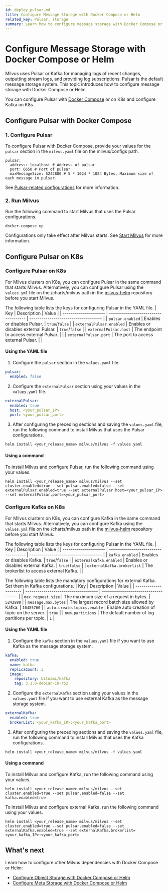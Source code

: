 ```yaml
---
id: deploy_pulsar.md
title: Configure Message Storage with Docker Compose or Helm
related_key: Pulsar, storage
summary: Learn how to configure message storage with Docker Compose or Helm.
---
```


# Configure Message Storage with Docker Compose or Helm

Milvus uses Pulsar or Kafka for managing logs of recent changes, outputting stream logs, and providing log subscriptions. Pulsar is the default message storage system. This topic introduces how to configure message storage with Docker Compose or Helm.

You can configure Pulsar with [Docker Compose](https://docs.docker.com/get-started/overview/) or on K8s and configure Kafka on K8s.

## Configure Pulsar with Docker Compose

### 1. Configure Pulsar

To configure Pulsar with Docker Compose, provide your values for the `pulsar` section in the `milvus.yaml` file on the milvus/configs path.

```
pulsar:
  address: localhost # Address of pulsar
  port: 6650 # Port of pulsar
  maxMessageSize: 5242880 # 5 * 1024 * 1024 Bytes, Maximum size of each message in pulsar.
```

See [Pulsar-related configurations](configure_pulsar.md) for more information.

### 2. Run Milvus

Run the following command to start Milvus that uses the Pulsar configurations.

```
docker-compose up
```

<div class="alert note">Configurations only take effect after Milvus starts. See <a href=https://milvus.io/docs/install_standalone-docker.md#Start-Milvus>Start Milvus</a> for more information.</div>


## Configure Pulsar on K8s

### Configure Pulsar on K8s

For Milvus clusters on K8s, you can configure Pulsar in the same command that starts Milvus. Alternatively, you can configure Pulsar using the <code>values.yml</code> file on the /charts/milvus path in the [milvus-helm](https://github.com/milvus-io/milvus-helm) repository before you start Milvus.

 The following table lists the keys for configuring Pulsar in the YAML file.
| Key             | Description                          | Value                                 |
| --------------------- | ------------------------------------ | ------------------------------------ |
| <code>pulsar.enabled</code>         | Enables or disables Pulsar.             | <code>true</code>/<code>false</code> |
| <code>externalPulsar.enabled</code> | Enables or disables external Pulsar.    | <code>true</code>/<code>false</code> |
| <code>externalPulsar.host</code>    | The endpoint to access external Pulsar. |                                      |
| <code>externalPulsar.port</code>    | The port to access external Pulsar.     |                                      |

#### Using the YAML file

1. Configure the <code>pulsar</code> section in the <code>values.yaml</code> file.

```yaml
pulsar:
  enabled: false
```

2. Configure the <code>externalPulsar</code> section using your values in the <code>values.yaml</code> file.

```yaml
externalPulsar:
  enabled: true
  host: <your_pulsar_IP>
  port: <your_pulsar_port>
```

3. After configuring the preceding sections and saving the <code>values.yaml</code> file, run the following command to install Milvus that uses the Pulsar configurations.

```shell
helm install <your_release_name> milvus/milvus -f values.yaml
```
#### Using a command

To install Milvus and configure Pulsar, run the following command using your values.

```shell
helm install <your_release_name> milvus/milvus --set cluster.enabled=true --set pulsar.enabled=false --set externalPulsar.enabled=true --set externalPulsar.host=<your_pulsar_IP> --set externalPulsar.port=<your_pulsar_port>
```

### Configure Kafka on K8s

For Milvus clusters on K8s, you can configure Kafka in the same command that starts Milvus. Alternatively, you can configure Kafka using the <code>values.yml</code> file on the /charts/milvus path in the [milvus-helm](https://github.com/milvus-io/milvus-helm) repository before you start Milvus.

 The following table lists the keys for configuring Pulsar in the YAML file.
| Key             | Description                          | Value                                 |
| --------------------- | ------------------------------------ | ------------------------------------ |
| <code>kafka.enabled</code>            | Enables or disables Kafka.               | <code>true</code>/<code>false</code> |
| <code>externalKafka.enabled</code>    | Enables or disables external Kafka.      | <code>true</code>/<code>false</code> |
| <code>externalKafka.brokerlist</code> | The brokerlist to access external Kafka. |                                      |

The following table lists the mandatory configurations for external Kafka. Set them in Kafka configurations.
| Key             | Description                         | Value                                   |
| --------------------- | ------------------------------------ | ------------------------------------ |
| `max.request.size`          | The maximum size of a request in bytes.         | `5242880` |
| `message.max.bytes`         | The largest record batch size allowed by Kafka. | `10485760` |
| `auto.create.topics.enable` | Enable auto creation of topic on the server.    | `true` |
| `num.partitions`            | The default number of log partitions per topic. | `1` |

#### Using the YAML file

1. Configure the <code>kafka</code> section in the <code>values.yaml</code> file if you want to use Kafka as the message storage system.

```yaml
kafka:
  enabled: true
  name: kafka
  replicaCount: 3
  image:
    repository: bitnami/kafka
    tag: 3.1.0-debian-10-r52
```

2. Configure the <code>externalKafka</code> section using your values in the <code>values.yaml</code> file if you want to use external Kafka as the message storage system.

```yaml
externalKafka:
  enabled: true
  brokerList: <your_kafka_IP>:<your_kafka_port>
```

3. After configuring the preceding sections and saving the <code>values.yaml</code> file, run the following command to install Milvus that uses the Kafka configurations.

```shell
helm install <your_release_name> milvus/milvus -f values.yaml
```
#### Using a command

To install Milvus and configure Kafka, run the following command using your values.

```shell
helm install <your_release_name> milvus/milvus --set cluster.enabled=true --set pulsar.enabled=false --set kafka.enabled=true
```

To install Milvus and configure external Kafka, run the following command using your values.

```shell
helm install <your_release_name> milvus/milvus --set cluster.enabled=true --set pulsar.enabled=false --set externalKafka.enabled=true --set externalKafka.brokerlist=<your_kafka_IP>:<your_kafka_port>
```

## What's next

Learn how to configure other Milvus dependencies with Docker Compose or Helm:
- [Configure Object Storage with Docker Compose or Helm](deploy_s3.md)
- [Configure Meta Storage with Docker Compose or Helm](deploy_etcd.md)
